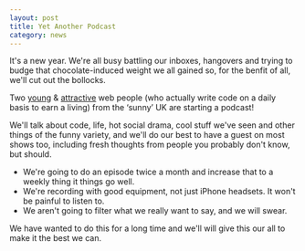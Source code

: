```yaml
---
layout: post
title: Yet Another Podcast
category: news
---
```


It's a new year. We're all busy battling our inboxes, hangovers and trying to budge that chocolate-induced weight we all gained so, for the benfit of all, we'll cut out the bollocks.

Two [young](//twitter.com/phuunet) & [attractive](//twitter.com/PaulAdamDavis) web people (who actually write code on a daily basis to earn a living) from the ‘sunny’ UK are starting a podcast!

We'll talk about code, life, hot social drama, cool stuff we've seen and other things of the funny variety, and we'll do our best to have a guest on most shows too, including fresh thoughts from people you probably don't know, but should.

* We're going to do an episode twice a month and increase that to a weekly thing it things go well.
* We're recording with good equipment, not just iPhone headsets. It won't be painful to listen to.
* We aren't going to filter what we really want to say, and we will swear.

We have wanted to do this for a long time and we'll will give this our all to make it the best we can.